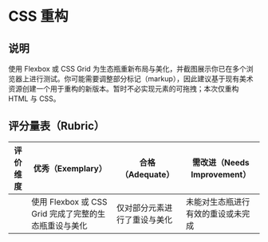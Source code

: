 # CSS 重构

## 说明

使用 Flexbox 或 CSS Grid 为生态瓶重新布局与美化，并截图展示你已在多个浏览器上进行测试。你可能需要调整部分标记（markup），因此建议基于现有美术资源创建一个用于重构的新版本。暂时不必实现元素的可拖拽；本次仅重构 HTML 与 CSS。

## 评分量表（Rubric）

| 评价维度 | 优秀（Exemplary）                                           | 合格（Adequate）            | 需改进（Needs Improvement）          |
| -------- | ------------------------------------------------------------ | --------------------------- | ------------------------------------ |
|          | 使用 Flexbox 或 CSS Grid 完成了完整的生态瓶重设与美化       | 仅对部分元素进行了重设与美化 | 未能对生态瓶进行有效的重设或未完成   |
